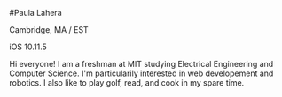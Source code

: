 #Paula Lahera

Cambridge, MA / EST

iOS 10.11.5

Hi everyone! I am a freshman at MIT studying Electrical Engineering and Computer Science. I'm particularily interested in web developement and robotics. I also like to play golf, read, and cook in my spare time.
